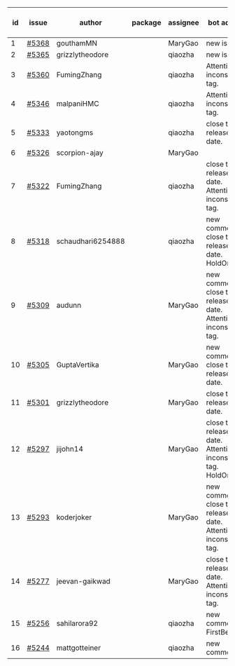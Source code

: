 | id | issue | author | package | assignee | bot advice | created date of issue | target release date | date from target |
| ------ | ------ | ------ | ------ | ------ | ------ | ------ | ------ | :-----: |
| 1 | [#5368](https://github.com/Azure/sdk-release-request/issues/5368) | gouthamMN |  | MaryGao | new issue. | 07-23 | 08-23 |  |
| 2 | [#5365](https://github.com/Azure/sdk-release-request/issues/5365) | grizzlytheodore |  | qiaozha | new issue. | 07-18 | 08-23 |  |
| 3 | [#5360](https://github.com/Azure/sdk-release-request/issues/5360) | FumingZhang |  | qiaozha | Attention to inconsistent tag. | 07-18 | 08-22 |  |
| 4 | [#5346](https://github.com/Azure/sdk-release-request/issues/5346) | malpaniHMC |  | qiaozha | Attention to inconsistent tag. | 07-18 | 08-23 |  |
| 5 | [#5333](https://github.com/Azure/sdk-release-request/issues/5333) | yaotongms |  | qiaozha | close to release date. | 07-18 | 07-23 | -1 |
| 6 | [#5326](https://github.com/Azure/sdk-release-request/issues/5326) | scorpion-ajay |  | MaryGao |  | 07-09 | 07-31 |  |
| 7 | [#5322](https://github.com/Azure/sdk-release-request/issues/5322) | FumingZhang |  | qiaozha | close to release date. Attention to inconsistent tag. | 07-05 | 07-25 | 0 |
| 8 | [#5318](https://github.com/Azure/sdk-release-request/issues/5318) | schaudhari6254888 |  | qiaozha | new comment. close to release date. HoldOn. | 07-05 | 07-24 | 0 |
| 9 | [#5309](https://github.com/Azure/sdk-release-request/issues/5309) | audunn |  | MaryGao | new comment. close to release date. Attention to inconsistent tag. | 06-27 | 07-26 | 1 |
| 10 | [#5305](https://github.com/Azure/sdk-release-request/issues/5305) | GuptaVertika |  | MaryGao | new comment. close to release date. | 06-27 | 07-25 | 0 |
| 11 | [#5301](https://github.com/Azure/sdk-release-request/issues/5301) | grizzlytheodore |  | MaryGao | close to release date. | 06-26 | 07-26 | 1 |
| 12 | [#5297](https://github.com/Azure/sdk-release-request/issues/5297) | jijohn14 |  | MaryGao | close to release date. Attention to inconsistent tag. HoldOn. | 06-25 | 07-26 | 1 |
| 13 | [#5293](https://github.com/Azure/sdk-release-request/issues/5293) | koderjoker |  | MaryGao | new comment. close to release date. Attention to inconsistent tag. | 06-25 | 07-25 | 0 |
| 14 | [#5277](https://github.com/Azure/sdk-release-request/issues/5277) | jeevan-gaikwad |  | MaryGao | close to release date. Attention to inconsistent tag. | 06-14 | 07-26 | 1 |
| 15 | [#5256](https://github.com/Azure/sdk-release-request/issues/5256) | sahilarora92 |  | qiaozha | new comment. FirstBeta. | 06-05 | 06-28 |  |
| 16 | [#5244](https://github.com/Azure/sdk-release-request/issues/5244) | mattgotteiner |  | qiaozha | new comment. | 06-04 | 06-21 |  |
